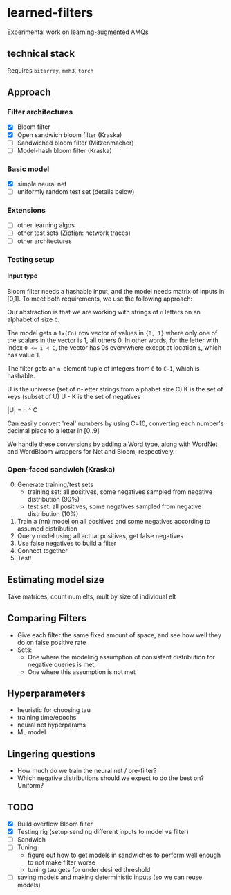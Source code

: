 # learned-filters
Experimental work on learning-augmented AMQs

## technical stack
Requires `bitarray`, `mmh3`, `torch`

## Approach
### Filter architectures
- [x] Bloom filter
- [x] Open sandwich bloom filter (Kraska)
- [ ] Sandwiched bloom filter (Mitzenmacher)
- [ ] Model-hash bloom filter (Kraska)

### Basic model
- [x] simple neural net
- [ ] uniformly random test set (details below)

### Extensions
- [ ] other learning algos
- [ ] other test sets (Zipfian: network traces)
- [ ] other architectures

### Testing setup
#### Input type
Bloom filter needs a hashable input, and the model needs matrix of inputs in [0,1].
To meet both requirements, we use the following approach:

Our abstraction is that we are working with strings of `n` letters on an alphabet of size `C`.

The model gets a `1x(Cn)` row vector of values in `{0, 1}` where only one of the scalars in the vector is 1, all others 0.
In other words, for the letter with index `0 <= i < C`, the vector has 0s everywhere except at location `i`, which has value 1.

The filter gets an `n`-element tuple of integers from `0` to `C-1`, which is hashable.

U is the universe (set of n-letter strings from alphabet size C)
K is the set of keys (subset of U)
U - K is the set of negatives

|U| = n ^ C

Can easily convert 'real' numbers by using C=10, converting each number's decimal place to a letter in [0..9]

We handle these conversions by adding a Word type, along with WordNet and WordBloom wrappers for Net and Bloom, respectively.

### Open-faced sandwich (Kraska)
0. Generate training/test sets
   - training set: all positives, some negatives sampled from negative distribution (90%)
   - test set: all positives, some negatives sampled from negative distribution (10%)
1. Train a (nn) model on all positives and some negatives according to assumed distribution
2. Query model using all actual positives, get false negatives
3. Use false negatives to build a filter
4. Connect together
5. Test!

## Estimating model size
Take matrices, count num elts, mult by size of individual elt


## Comparing Filters
- Give each filter the same fixed amount of space, and see how well they do on false positive rate
- Sets:
  - One where the modeling assumption of consistent distribution for negative queries is met,
  - One where this assumption is not met

## Hyperparameters
- heuristic for choosing tau
- training time/epochs
- neural net hyperparams
- ML model


## Lingering questions
- How much do we train the neural net / pre-filter?
- Which negative distributions should we expect to do the best on? Uniform?

## TODO
- [x] Build overflow Bloom filter
- [x] Testing rig (setup sending different inputs to model vs filter)
- [ ] Sandwich
- [ ] Tuning
  - figure out how to get models in sandwiches to perform well enough
    to not make filter worse
  - tuning tau gets fpr under desired threshold
- [ ] saving models and making deterministic inputs (so we can reuse models)
